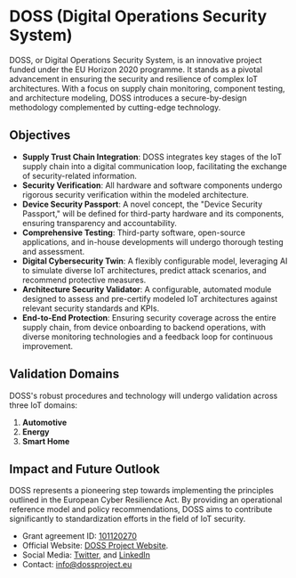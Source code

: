 # DOSS (Digital Operations Security System)

DOSS, or Digital Operations Security System, is an innovative project funded under the EU Horizon 2020 programme. It stands as a pivotal advancement in ensuring the security and resilience of complex IoT architectures. With a focus on supply chain monitoring, component testing, and architecture modeling, DOSS introduces a secure-by-design methodology complemented by cutting-edge technology.

## Objectives

- **Supply Trust Chain Integration**: DOSS integrates key stages of the IoT supply chain into a digital communication loop, facilitating the exchange of security-related information.
- **Security Verification**: All hardware and software components undergo rigorous security verification within the modeled architecture.
- **Device Security Passport**: A novel concept, the "Device Security Passport," will be defined for third-party hardware and its components, ensuring transparency and accountability.
- **Comprehensive Testing**: Third-party software, open-source applications, and in-house developments will undergo thorough testing and assessment.
- **Digital Cybersecurity Twin**: A flexibly configurable model, leveraging AI to simulate diverse IoT architectures, predict attack scenarios, and recommend protective measures.
- **Architecture Security Validator**: A configurable, automated module designed to assess and pre-certify modeled IoT architectures against relevant security standards and KPIs.
- **End-to-End Protection**: Ensuring security coverage across the entire supply chain, from device onboarding to backend operations, with diverse monitoring technologies and a feedback loop for continuous improvement.

## Validation Domains

DOSS's robust procedures and technology will undergo validation across three IoT domains:

1. **Automotive**
2. **Energy**
3. **Smart Home**

## Impact and Future Outlook

DOSS represents a pioneering step towards implementing the principles outlined in the European Cyber Resilience Act. By providing an operational reference model and policy recommendations, DOSS aims to contribute significantly to standardization efforts in the field of IoT security.

- Grant agreement ID: [101120270](https://cordis.europa.eu/project/id/101120270)
- Official Website: [DOSS Project Website](https://dossproject.eu).
- Social Media: [Twitter](https://twitter.com/DOSSprojectHE), and [LinkedIn](https://www.linkedin.com/company/dossproject-eu/)
- Contact: [info@dossproject.eu](mailto:info@dossproject.eu)

